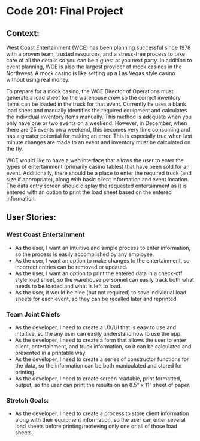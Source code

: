 # Code 201: Final Project

## Context:

West Coast Entertainment (WCE) has been planning successful since 1978 with a proven team, trusted resources, and a stress-free process to take care of all the details so you can be a guest at you next party.  In addition to event planning, WCE is also the largest provider of mock casinos in the Northwest.  A mock casino is like setting up a Las Vegas style casino without using real money.

To prepare for a mock casino, the WCE Director of Operations must generate a load sheet for the warehouse crew so the correct inventory items can be loaded in the truck for that event.  Currently he uses a blank load sheet and manually identifies the required equipment and calculates the individual inventory items manually.  This method is adequate when you only have one or two events on a weekend.  However, in December, when there are 25 events on a weekend, this becomes very time consuming and has a greater potential for making an error.  This is especially true when last minute changes are made to an event and inventory must be calculated on the fly.  

WCE would like to have a web interface that allows the user to enter the types of entertainment (primarily casino tables) that have been sold for an event.  Additionally, there should be a place to enter the required truck (and size if appropriate), along with basic client information and event location.  The data entry screen should display the requested entertainment as it is entered with an option to print the load sheet based on the entered information.

## User Stories:

### West Coast Entertainment

-	As the user, I want an intuitive and simple process to enter information, so the process is easily accomplished by any employee.
-	As the user, I want an option to make changes to the entertainment, so incorrect entries can be removed or updated.
-	As the user, I want an option to print the entered data in a check-off style load sheet, so the warehouse personnel can easily track both what needs to be loaded and what is left to load.
-	As the user, it would be nice (but not required) to save individual load sheets for each event, so they can be recalled later and reprinted.

### Team Joint Chiefs

-	As the developer, I need to create a UX/UI that is easy to use and intuitive, so the any user can easily understand how to use the app.
-	As the developer, I need to create a form that allows the user to enter client, entertainment, and truck information, so it can be calculated and presented in a printable way.
-	As the developer, I need to create a series of constructor functions for the data, so the information can be both manipulated and stored for printing.
-	As the developer, I need to create screen readable, print formatted, output, so the user can print the results on an 8.5” x 11” sheet of paper.

### Stretch Goals:

-	As the developer, I need to create a process to store client information along with their equipment information, so the user can enter several load sheets before printing/retrieving only one or all of those load sheets.
